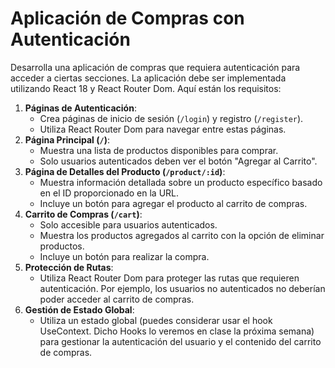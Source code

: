# Aplicación de Compras con Autenticación
Desarrolla una aplicación de compras que requiera autenticación para acceder a ciertas secciones. La aplicación debe ser implementada utilizando React 18 y React Router Dom. Aquí están los requisitos:
1. **Páginas de Autenticación**:
    - Crea páginas de inicio de sesión (`/login`) y registro (`/register`).
    - Utiliza React Router Dom para navegar entre estas páginas.
2. **Página Principal (`/`)**:
    - Muestra una lista de productos disponibles para comprar.
    - Solo usuarios autenticados deben ver el botón "Agregar al Carrito".
3. **Página de Detalles del Producto (`/product/:id`)**:
    - Muestra información detallada sobre un producto específico basado en el ID proporcionado en la URL.
    - Incluye un botón para agregar el producto al carrito de compras.
4. **Carrito de Compras (`/cart`)**:
    - Solo accesible para usuarios autenticados.
    - Muestra los productos agregados al carrito con la opción de eliminar productos.
    - Incluye un botón para realizar la compra.
5. **Protección de Rutas**:
    - Utiliza React Router Dom para proteger las rutas que requieren autenticación. Por ejemplo, los usuarios no autenticados no deberían poder acceder al carrito de compras.
6. **Gestión de Estado Global**:
    - Utiliza un estado global (puedes considerar usar el hook UseContext. Dicho Hooks lo veremos en clase la próxima semana) para gestionar la autenticación del usuario y el contenido del carrito de compras.
